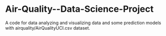 # Air-Quality--Data-Science-Project
A code for data analyzing and visualizing data and some prediction models with airquality/AirQualityUCI.csv dataset.
